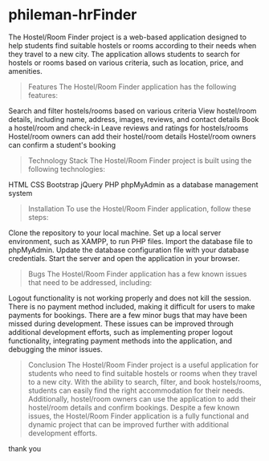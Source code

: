 # phileman-hrFinder

The Hostel/Room Finder project is a web-based application designed to help students find suitable hostels or rooms according to their needs when they travel to a new city.
The application allows students to search for hostels or rooms based on various criteria, such as location, price, and amenities.


> Features
The Hostel/Room Finder application has the following features:

Search and filter hostels/rooms based on various criteria
View hostel/room details, including name, address, images, reviews, and contact details
Book a hostel/room and check-in
Leave reviews and ratings for hostels/rooms
Hostel/room owners can add their hostel/room details
Hostel/room owners can confirm a student's booking


> Technology Stack
The Hostel/Room Finder project is built using the following technologies:

HTML
CSS
Bootstrap
jQuery
PHP
phpMyAdmin as a database management system


> Installation
To use the Hostel/Room Finder application, follow these steps:

Clone the repository to your local machine.
Set up a local server environment, such as XAMPP, to run PHP files.
Import the database file to phpMyAdmin.
Update the database configuration file with your database credentials.
Start the server and open the application in your browser.


> Bugs
The Hostel/Room Finder application has a few known issues that need to be addressed, including:

Logout functionality is not working properly and does not kill the session.
There is no payment method included, making it difficult for users to make payments for bookings.
There are a few minor bugs that may have been missed during development.
These issues can be improved through additional development efforts, such as implementing proper logout functionality, integrating payment methods into the application, and debugging the minor issues.


> Conclusion
The Hostel/Room Finder project is a useful application for students who need to find suitable hostels or rooms when they travel to a new city.
With the ability to search, filter, and book hostels/rooms, students can easily find the right accommodation for their needs.
Additionally, hostel/room owners can use the application to add their hostel/room details and confirm bookings.
Despite a few known issues, the Hostel/Room Finder application is a fully functional and dynamic project that can be improved further with additional development efforts.


thank you
